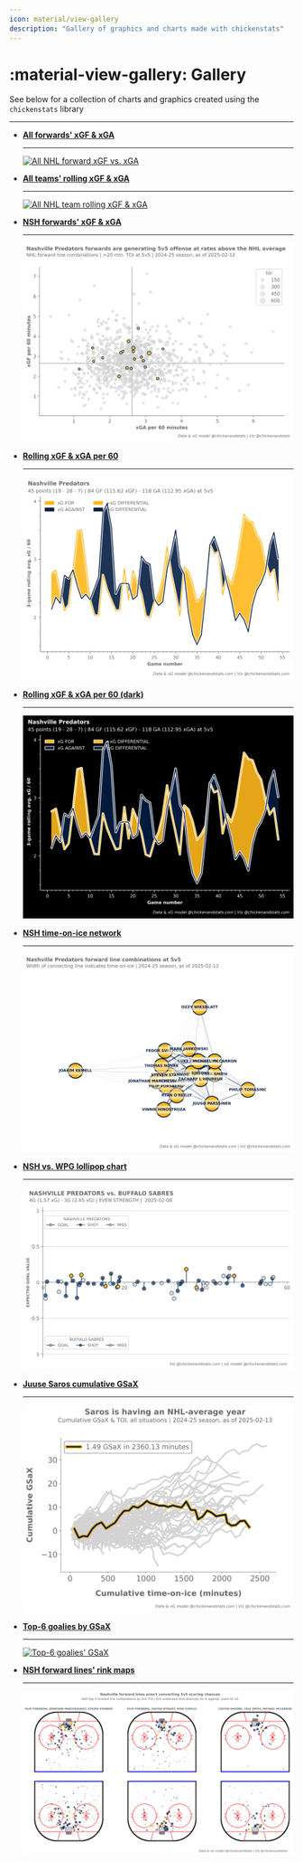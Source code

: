 ```yaml
---
icon: material/view-gallery
description: "Gallery of graphics and charts made with chickenstats"
---
```


# :material-view-gallery: **Gallery**

See below for a collection of charts and graphics created using the `chickenstats` library

---

<div class="grid cards" markdown>

-   **[All forwards' xGF & xGA](../tutorials/forward_lines.md)**

    ---

    [![All NHL forward xGF vs. xGA](./images/5v5_xgf_xga_nhl.png)](../tutorials/forward_lines.md)

-   **[All teams' rolling xGF & xGA](../tutorials/rolling_xg.md)**

    ---

    [![All NHL team rolling xGF & xGA](./images/nhl_rolling_xg.png)](../tutorials/rolling_xg.md)

-   **[NSH forwards' xGF & xGA](../tutorials/forward_lines.md)**

    ---

    [![NSH forward xGF vs. xGA](./images/5v5_xgf_xga_NSH.png)](../tutorials/forward_lines.md)

-   **[Rolling xGF & xGA per 60](../tutorials/rolling_xg.md)**

    ---

    [![NSH forward xGF vs. xGA](./images/nsh_rolling_xg.png)](../tutorials/rolling_xg.md)

-   **[Rolling xGF & xGA per 60 (dark)](../tutorials/rolling_xg.md)**

    ---

    [![NSH forward xGF vs. xGA (dark)](./images/nsh_rolling_xg_dark.png)](../tutorials/rolling_xg.md)

-   **[NSH time-on-ice network](../tutorials/network.md)**

    ---

    [![NSH time-on-ice network graph](./images/nsh_network_graph.png)](../tutorials/network.md)

-   **[NSH vs. WPG lollipop chart](../tutorials/lollipop.md)**

    ---

    [![NSH vs. WPG lollipop chart](./images/nsh_lollipop.png)](../tutorials/lollipop.md)

-   **[Juuse Saros cumulative GSaX](../tutorials/gsax.md)**

    ---

    [![Juuse Saros GSaX](./images/saros_gsax.png)](../tutorials/gsax.md)

-   **[Top-6 goalies by GSaX](../tutorials/gsax.md)**

    ---

    [![Top-6 goalies' GSaX](./images/top_6_gsax.png)](../tutorials/gsax.md)

-   **[NSH forward lines' rink maps](../tutorials/shot_maps.md)**

    ---

    [![NSH forward lines' rink maps](./images/nsh_forwards_rink_maps.png)](../tutorials/shot_maps.md)

</div>